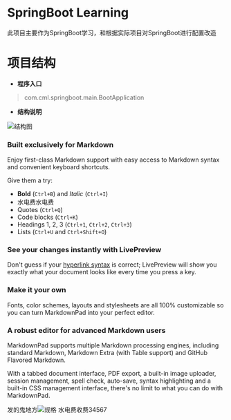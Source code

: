 # SpringBoot Learning #

此项目主要作为SpringBoot学习，和根据实际项目对SpringBoot进行配置改造

# 项目结构 #
- **程序入口**
> com.cml.springboot.main.BootApplication

- **结构说明**

![结构图](http://git.oschina.net/cmlbeliever/SpringBootLearning/blob/master/screenshots/structure.png?dir=0&filepath=screenshots%2Fstructure.png&oid=0686d747fde185513ec2f332a7d5afb1a06d24de&sha=ed911b23e458964ffd85034ab5c567b086d567c8)


### Built exclusively for Markdown ###

Enjoy first-class Markdown support with easy access to  Markdown syntax and convenient keyboard shortcuts.

Give them a try:

- **Bold** (`Ctrl+B`) and *Italic* (`Ctrl+I`)
- 水电费水电费
- Quotes (`Ctrl+Q`)
- Code blocks (`Ctrl+K`)
- Headings 1, 2, 3 (`Ctrl+1`, `Ctrl+2`, `Ctrl+3`)
- Lists (`Ctrl+U` and `Ctrl+Shift+O`)

### See your changes instantly with LivePreview ###

Don't guess if your [hyperlink syntax](http://markdownpad.com) is correct; LivePreview will show you exactly what your document looks like every time you press a key.

### Make it your own ###

Fonts, color schemes, layouts and stylesheets are all 100% customizable so you can turn MarkdownPad into your perfect editor.

### A robust editor for advanced Markdown users ###

MarkdownPad supports multiple Markdown processing engines, including standard Markdown, Markdown Extra (with Table support) and GitHub Flavored Markdown.

With a tabbed document interface, PDF export, a built-in image uploader, session management, spell check, auto-save, syntax highlighting and a built-in CSS management interface, there's no limit to what you can do with MarkdownPad.


发的鬼地方![规格](http://markdownpad.com/img/markdownpad2-dropshadow-128.png)
水电费收费34567